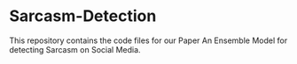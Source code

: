 # Sarcasm-Detection
This repository contains the code files for our Paper An Ensemble Model for detecting Sarcasm on Social Media.
